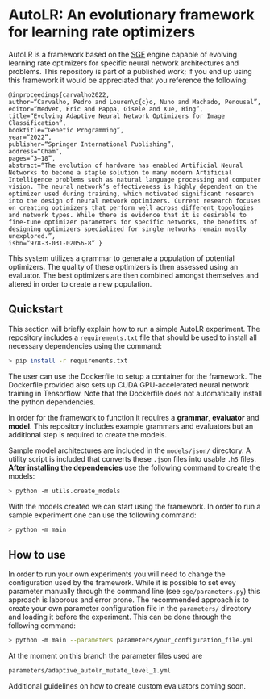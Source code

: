 # AutoLR: An evolutionary framework for learning rate optimizers
AutoLR is a framework based on the [SGE](https://github.com/nunolourenco/sge3 "SGE") engine capable of evolving learning rate optimizers for specific neural network architectures and problems. This repository is part of a published work; if you end up using this framework it would be appreciated that you reference the following:

```
@inproceedings{carvalho2022, 
author=“Carvalho, Pedro and Louren\c{c}o, Nuno and Machado, Penousal”, 
editor=“Medvet, Eric and Pappa, Gisele and Xue, Bing”, 
title=“Evolving Adaptive Neural Network Optimizers for Image Classification”, 
booktitle=“Genetic Programming”, 
year=“2022”, 
publisher=“Springer International Publishing”, 
address=“Cham”, 
pages=“3–18”, 
abstract=“The evolution of hardware has enabled Artificial Neural Networks to become a staple solution to many modern Artificial Intelligence problems such as natural language processing and computer vision. The neural network’s effectiveness is highly dependent on the optimizer used during training, which motivated significant research into the design of neural network optimizers. Current research focuses on creating optimizers that perform well across different topologies and network types. While there is evidence that it is desirable to fine-tune optimizer parameters for specific networks, the benefits of designing optimizers specialized for single networks remain mostly unexplored.”, 
isbn=“978-3-031-02056-8” }
```

This system utilizes a grammar to generate a population of potential optimizers. The quality of these optimizers is then assessed using an evaluator. The best optimizers are then combined amongst themselves and altered in order to create a new population.

## Quickstart
This section will briefly explain how to run a simple AutoLR experiment.
The repository includes a `requirements.txt` file that should be used to install all necessary dependencies using the command:

```bash
> pip install -r requirements.txt
```

The user can use the Dockerfile to setup a container for the framework.
The Dockerfile provided also sets up CUDA GPU-accelerated neural network training in Tensorflow.
Note that the Dockerfile does not automatically install the python dependencies.

In order for the framework to function it requires a **grammar**, **evaluator** and **model**. This repository includes example grammars and evaluators but an additional step is required to create the models.

Sample model architectures are included in the `models/json/` directory. A utility script is included that converts these `.json` files into usable `.h5` files. 
**After installing the dependencies** use the following command to create the models:

```bash
> python -m utils.create_models
```

With the models created we can start using the framework. In order to run a sample experiment one can use the following command:

```bash
> python -m main
```

## How to use
In order to run your own experiments you will need to change the configuration used by the framework. While it is possible to set evey parameter manually through the command line (see `sge/parameters.py`) this approach is laborous and error prone. The recommended approach is to create your own parameter configuration file in the `parameters/` directory and loading it before the experiment. This can be done through the following command:

```bash
> python -m main --parameters parameters/your_configuration_file.yml
```

At the moment on this branch the parameter files used are

```bash
parameters/adaptive_autolr_mutate_level_1.yml
```
Additional guidelines on how to create custom evaluators coming soon.


